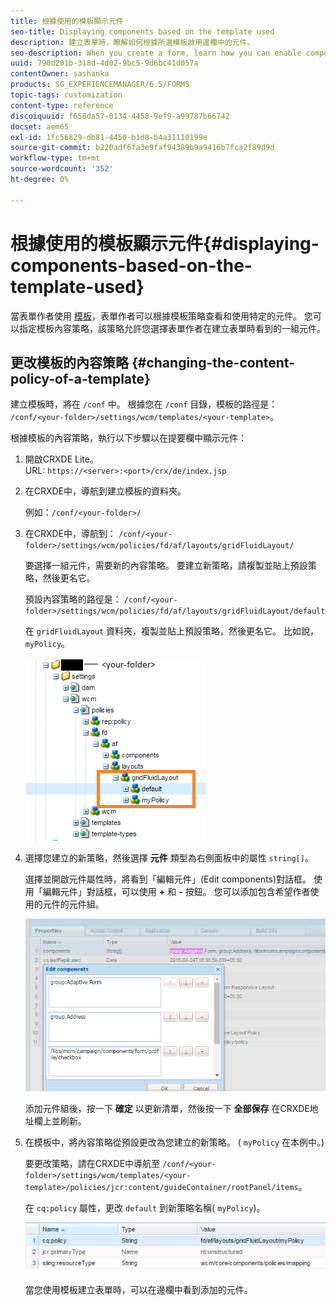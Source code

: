 ```yaml
---
title: 根據使用的模板顯示元件
seo-title: Displaying components based on the template used
description: 建立表單時，瞭解如何根據所選模板啟用邊欄中的元件。
seo-description: When you create a form, learn how you can enable components in the sidebar based on the template selected.
uuid: 790d201b-318d-4d02-9bc5-9d6bc41d057a
contentOwner: sashanka
products: SG_EXPERIENCEMANAGER/6.5/FORMS
topic-tags: customization
content-type: reference
discoiquuid: f658da57-0134-4458-9ef9-a99787b66742
docset: aem65
exl-id: 1fc56829-db81-4450-b1d8-b4a31110199e
source-git-commit: b220adf6fa3e9faf94389b9a9416b7fca2f89d9d
workflow-type: tm+mt
source-wordcount: '352'
ht-degree: 0%

---
```


# 根據使用的模板顯示元件{#displaying-components-based-on-the-template-used}

當表單作者使用 [模板](../../forms/using/template-editor.md)，表單作者可以根據模板策略查看和使用特定的元件。 您可以指定模板內容策略，該策略允許您選擇表單作者在建立表單時看到的一組元件。

## 更改模板的內容策略 {#changing-the-content-policy-of-a-template}

建立模板時，將在 `/conf` 中。 根據您在 `/conf` 目錄，模板的路徑是： `/conf/<your-folder>/settings/wcm/templates/<your-template>`。

根據模板的內容策略，執行以下步驟以在提要欄中顯示元件：

1. 開啟CRXDE Lite。\
   URL: `https://<server>:<port>/crx/de/index.jsp`
1. 在CRXDE中，導航到建立模板的資料夾。

   例如：`/conf/<your-folder>/`

1. 在CRXDE中，導航到： `/conf/<your-folder>/settings/wcm/policies/fd/af/layouts/gridFluidLayout/`

   要選擇一組元件，需要新的內容策略。 要建立新策略，請複製並貼上預設策略，然後更名它。

   預設內容策略的路徑是： `/conf/<your-folder>/settings/wcm/policies/fd/af/layouts/gridFluidLayout/default`

   在 `gridFluidLayout` 資料夾，複製並貼上預設策略，然後更名它。 比如說， `myPolicy`。

   ![複製預設策略](assets/crx-default1.png)

1. 選擇您建立的新策略，然後選擇 **元件** 類型為右側面板中的屬性 `string[]`。

   選擇並開啟元件屬性時，將看到「編輯元件」(Edit components)對話框。 使用「編輯元件」對話框，可以使用 **+** 和 **-** 按鈕。 您可以添加包含希望作者使用的元件的元件組。

   ![在策略中添加或刪除元件](assets/add-components-list1.png)

   添加元件組後，按一下 **確定** 以更新清單，然後按一下 **全部保存** 在CRXDE地址欄上並刷新。

1. 在模板中，將內容策略從預設更改為您建立的新策略。 ( `myPolicy` 在本例中。)

   要更改策略，請在CRXDE中導航至 `/conf/<your-folder>/settings/wcm/templates/<your-template>/policies/jcr:content/guideContainer/rootPanel/items`。

   在 `cq:policy` 屬性，更改 `default` 到新策略名稱( `myPolicy`)。

   ![更新的模板內容策略](assets/updated-policy.png)

   當您使用模板建立表單時，可以在邊欄中看到添加的元件。
